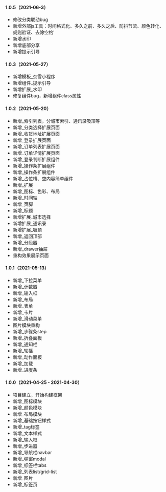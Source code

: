 #### 1.0.5（2021-06-3）

- 修改分类联动bug
- 新增外部js工具：时间格式化、多久之前、多久之后、防抖节流、颜色转化、规则验证、去除空格'
- 新增水印
- 新增底部分享
- 新增提示引导

#### 1.0.3（2021-05-27）

- 新增模板_奈雪小程序
- 新增组件_提示引导
- 新增扩展_水印
- 修复组件bug，新增组件class属性

#### 1.0.2（2021-05-20）

- 新增_索引列表，分城市索引、通讯录吸顶等
- 新增_分类选择扩展页面
- 新增_收货地址扩展页面
- 新增_登录扩展页面
- 新增_订单列表扩展页面
- 新增_订单详情扩展页面
- 新增_登录判断扩展组件
- 新增_操作条扩展组件
- 新增_操作条扩展组件
- 新增_占位槽、空内容简单组件
- 新增_扩展
- 新增_图标、色彩、布局
- 新增_时间轴
- 新增_页脚
- 新增_标题
- 新增扩展_城市选择
- 新增扩展_通讯录
- 新增扩展_吸顶
- 新增_返回顶部
- 新增_分段器
- 新增_drawer抽屉
- 重构效果展示页面

#### 1.0.1（2021-05-13）

- 新增_下拉菜单
- 新增_计数器
- 新增_输入框
- 新增_布局
- 新增_表单
- 新增_卡片
- 新增_滑动菜单
- 图片模块重构
- 新增_步骤条step
- 新增_折叠面板
- 新增_通知栏
- 新增_轮播
- 新增_动作面板
- 新增_加载
- 新增_进度条

#### 1.0.0（2021-04-25 - 2021-04-30）

- 项目建立，开始构建框架
- 新增_图标模块
- 新增_颜色模块
- 新增_布局模块
- 新增_基础按钮样式
- 新增_tag标签
- 新增_文本样式
- 新增_输入框
- 新增_步进器
- 新增_导航栏navbar
- 新增_弹窗modal
- 新增_标签栏tabs
- 新增_列表list/grid-list
- 新增_图片
- 新增_标签页

